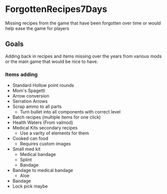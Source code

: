 # ForgottenRecipes7Days
Missing recipes from the game that have been forgotten over time or would help ease the game for players

## Goals
Adding back in recipes and items missing over the years from various mods or the main game that would be nice to have. 

### Items adding

* Standard Hollow point rounds
* Mom's Spagetti
* Arrow conversion
* Serration Arrows
* Scrap ammo to all parts
  * Turn bullet into all components with correct level
* Batch recipes (multiple items for one click)
* Health Waters (From valmod)
* Medical Kits secondary recipes
  * Use a varity of elements for them
* Cooked can food
  * Requires custom images
* Small med kit
  * Medical bandage
  * Splint
  * Bandage
* Bandage to medical bandage
  * Aloe
* Bandage
* Lock pick maybe